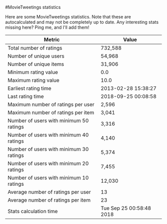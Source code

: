 #MovieTweetings statistics

Here are some MovieTweetings statistics. Note that these are autocalculated and may not be completely up to date. Any interesting stats missing here? Ping me, and I'll add them!

Metric | Value
--- | ---
Total number of ratings                 | 732,588
Number of unique users                  | 54,968
Number of unique items                  | 31,906
Minimum rating value                    | 0.0
Maximum rating value                    | 10.0
Earliest rating time                    | 2013-02-28 15:38:27
Last rating time                        | 2018-09-25 00:08:58
Maximum number of ratings per user      | 2,596
Maximum number of ratings per item      | 3,041
Number of users with minimum 50 ratings | 3,316
Number of users with minimum 40 ratings | 4,140
Number of users with minimum 30 ratings | 5,374
Number of users with minimum 20 ratings | 7,455
Number of users with minimum 10 ratings | 12,030
Average number of ratings per user      | 13
Average number of ratings per item      | 23
Stats calculation time                  | Tue Sep 25 00:58:48 2018

